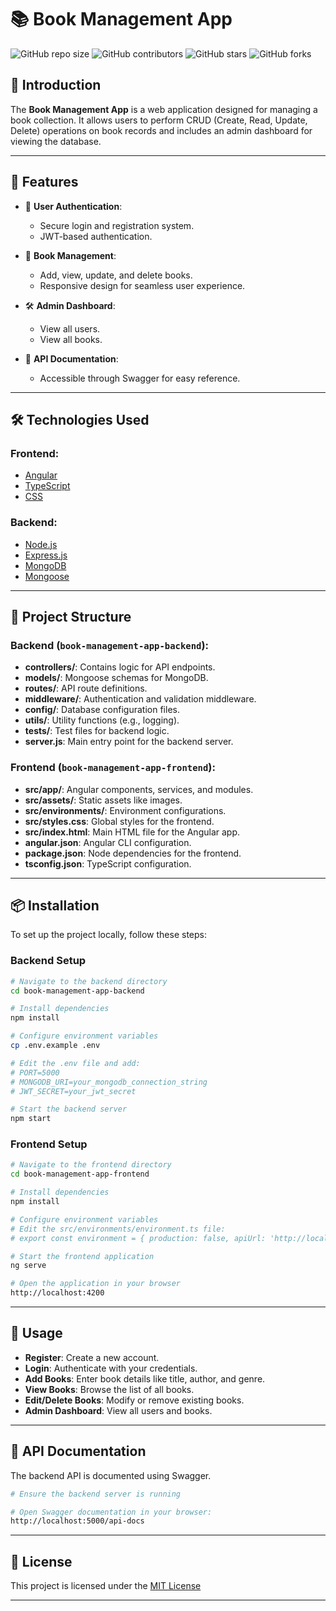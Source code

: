 # 📚 Book Management App

![GitHub repo size](https://img.shields.io/github/repo-size/nikosn92/book-management-app)
![GitHub contributors](https://img.shields.io/github/contributors/nikosn92/book-management-app)
![GitHub stars](https://img.shields.io/github/stars/nikosn92/book-management-app?style=social)
![GitHub forks](https://img.shields.io/github/forks/nikosn92/book-management-app?style=social)



## 📌 Introduction

The **Book Management App** is a web application designed for managing a book collection. It allows users to perform CRUD (Create, Read, Update, Delete) operations on book records and includes an admin dashboard for viewing the database.

---

## 🚀 Features

- 🔑 **User Authentication**:
  - Secure login and registration system.
  - JWT-based authentication.

- 📖 **Book Management**:
  - Add, view, update, and delete books.
  - Responsive design for seamless user experience.

- 🛠 **Admin Dashboard**:
  - View all users.
  - View all books.

- 📜 **API Documentation**:
  - Accessible through Swagger for easy reference.

---

## 🛠️ Technologies Used

### Frontend:
- [Angular](https://angular.io/)
- [TypeScript](https://www.typescriptlang.org/)
- [CSS](https://developer.mozilla.org/en-US/docs/Web/CSS)

### Backend:
- [Node.js](https://nodejs.org/)
- [Express.js](https://expressjs.com/)
- [MongoDB](https://www.mongodb.com/)
- [Mongoose](https://mongoosejs.com/)

---

## 📂 Project Structure

### Backend (`book-management-app-backend`):
- **controllers/**: Contains logic for API endpoints.
- **models/**: Mongoose schemas for MongoDB.
- **routes/**: API route definitions.
- **middleware/**: Authentication and validation middleware.
- **config/**: Database configuration files.
- **utils/**: Utility functions (e.g., logging).
- **tests/**: Test files for backend logic.
- **server.js**: Main entry point for the backend server.

### Frontend (`book-management-app-frontend`):
- **src/app/**: Angular components, services, and modules.
- **src/assets/**: Static assets like images.
- **src/environments/**: Environment configurations.
- **src/styles.css**: Global styles for the frontend.
- **src/index.html**: Main HTML file for the Angular app.
- **angular.json**: Angular CLI configuration.
- **package.json**: Node dependencies for the frontend.
- **tsconfig.json**: TypeScript configuration.

---

## 📦 Installation

To set up the project locally, follow these steps:

### Backend Setup
```bash
# Navigate to the backend directory
cd book-management-app-backend

# Install dependencies
npm install

# Configure environment variables
cp .env.example .env

# Edit the .env file and add:
# PORT=5000
# MONGODB_URI=your_mongodb_connection_string
# JWT_SECRET=your_jwt_secret

# Start the backend server
npm start
```

### Frontend Setup
```bash
# Navigate to the frontend directory
cd book-management-app-frontend

# Install dependencies
npm install

# Configure environment variables
# Edit the src/environments/environment.ts file:
# export const environment = { production: false, apiUrl: 'http://localhost:5000/api' };

# Start the frontend application
ng serve

# Open the application in your browser
http://localhost:4200
```

---

## 🔧 Usage

- **Register**: Create a new account.
- **Login**: Authenticate with your credentials.
- **Add Books**: Enter book details like title, author, and genre.
- **View Books**: Browse the list of all books.
- **Edit/Delete Books**: Modify or remove existing books.
- **Admin Dashboard**: View all users and books.

---

## 📜 API Documentation

The backend API is documented using Swagger.

```bash
# Ensure the backend server is running

# Open Swagger documentation in your browser:
http://localhost:5000/api-docs
```

---

 

## 📜 License

This project is licensed under the [MIT License](https://opensource.org/license/mit)

---
 

